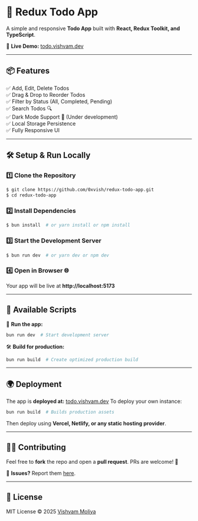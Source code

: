 # 📝 Redux Todo App

A simple and responsive **Todo App** built with **React, Redux Toolkit, and TypeScript**.

🚀 **Live Demo:** [todo.vishvam.dev](https://todo.vishvam.dev)

---

## 📦 Features

✅ Add, Edit, Delete Todos  
✅ Drag & Drop to Reorder Todos  
✅ Filter by Status (All, Completed, Pending)  
✅ Search Todos 🔍  
✅ Dark Mode Support 🌙 (Under development)  
✅ Local Storage Persistence  
✅ Fully Responsive UI

---

## 🛠️ Setup & Run Locally

### 1️⃣ Clone the Repository

```bash
$ git clone https://github.com/0xvish/redux-todo-app.git
$ cd redux-todo-app
```

### 2️⃣ Install Dependencies

```bash
$ bun install  # or yarn install or npm install
```

### 3️⃣ Start the Development Server

```bash
$ bun run dev  # or yarn dev or npm dev
```

### 4️⃣ Open in Browser 🌐

Your app will be live at **http://localhost:5173**

---

## 🔧 Available Scripts

🚀 **Run the app:**

```bash
bun run dev  # Start development server
```

🛠️ **Build for production:**

```bash
bun run build  # Create optimized production build
```

---

## 🌍 Deployment

The app is **deployed at:** [todo.vishvam.dev](https://todo.vishvam.dev)
To deploy your own instance:

```bash
bun run build  # Builds production assets
```

Then deploy using **Vercel, Netlify, or any static hosting provider**.

---

## 👨‍💻 Contributing

Feel free to **fork** the repo and open a **pull request**. PRs are welcome! 🚀

📢 **Issues?** Report them [here](https://github.com/0xvish/redux-todo-app/issues).

---

## 📜 License

MIT License © 2025 [Vishvam Moliya](https://vishvam.dev)
